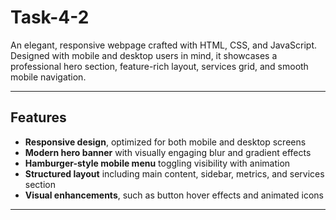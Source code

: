 # Task-4-2

An elegant, responsive webpage crafted with HTML, CSS, and JavaScript. Designed with mobile and desktop users in mind, it showcases a professional hero section, feature-rich layout, services grid, and smooth mobile navigation.

---

##  Features

- **Responsive design**, optimized for both mobile and desktop screens
- **Modern hero banner** with visually engaging blur and gradient effects
- **Hamburger-style mobile menu** toggling visibility with animation
- **Structured layout** including main content, sidebar, metrics, and services section
- **Visual enhancements**, such as button hover effects and animated icons

---
